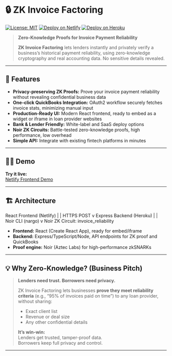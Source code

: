 # 🔒 ZK Invoice Factoring

[![License: MIT](https://img.shields.io/badge/License-MIT-green.svg)](LICENSE)
[![Deploy on Netlify](https://img.shields.io/badge/Frontend-Netlify-blue?logo=netlify)](https://www.netlify.com/)
[![Deploy on Heroku](https://img.shields.io/badge/Backend-Heroku-430098?logo=heroku)](https://heroku.com/)

> **Zero-Knowledge Proofs for Invoice Payment Reliability**
>
> **ZK Invoice Factoring** lets lenders instantly and privately verify a business’s historical payment reliability, using zero-knowledge cryptography and real accounting data. No sensitive details revealed.

---

## 🚀 Features

- **Privacy-preserving ZK Proofs:** Prove your invoice payment reliability without revealing confidential business data
- **One-click QuickBooks Integration:** OAuth2 workflow securely fetches invoice stats, minimizing manual input
- **Production-Ready UI:** Modern React frontend, ready to embed as a widget or iframe in loan provider websites
- **Bank & Lender Friendly:** White-label and SaaS deploy options
- **Noir ZK Circuits:** Battle-tested zero-knowledge proofs, high performance, low overhead
- **Simple API:** Integrate with existing fintech platforms in minutes

---

## 🧑‍💻 Demo

**Try it live:**  
[Netlify Frontend Demo](#) <!-- _Add your live Netlify link here when ready!_ -->

---

## 🏗️ Architecture

React Frontend (Netlify)
|
| HTTPS POST
v
Express Backend (Heroku)
|
| Noir CLI (nargo)
v
Noir ZK Circuit: invoice_reliability



- **Frontend:** React (Create React App), ready for embed/iframe
- **Backend:** Express/TypeScript/Node, API endpoints for ZK proof and QuickBooks
- **Proof engine:** Noir (Aztec Labs) for high-performance zkSNARKs

---

## 💡 Why Zero-Knowledge? (Business Pitch)

> **Lenders need trust. Borrowers need privacy.**
>
> ZK Invoice Factoring lets businesses **prove they meet reliability criteria** (e.g., “95% of invoices paid on time”) to any loan provider, without sharing:
> - Exact client list
> - Revenue or deal size
> - Any other confidential details
>
> **It’s win-win:**  
> Lenders get trusted, tamper-proof data.  
> Borrowers keep full privacy and control.

---
